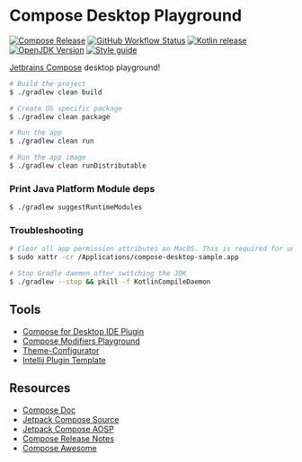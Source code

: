 # Compose Desktop Playground

[![Compose Release][cfd_img]][cfd_url]
[![GitHub Workflow Status][shieldio_img]][gha_url]
[![Kotlin release][kt_img]][kt_url]
[![OpenJDK Version][java_img]][java_url]
[![Style guide][sty_img]][sty_url]

[Jetbrains Compose][0] desktop playground!

```bash
# Build the project
$ ./gradlew clean build

# Create OS specific package
$ ./gradlew clean package

# Run the app
$ ./gradlew clean run

# Run the app image
$ ./gradlew clean runDistributable
```

### Print Java Platform Module deps

```bash
$ ./gradlew suggestRuntimeModules
```

### Troubleshooting

```bash
# Clear all app permission attributes on MacOS. This is required for unsigned app to work on MacOS
$ sudo xattr -cr /Applications/compose-desktop-sample.app

# Stop Gradle daemon after switching the JDK
$ ./gradlew --stop && pkill -f KotlinCompileDaemon

```

## Tools

- [Compose for Desktop IDE Plugin](https://plugins.jetbrains.com/plugin/16541-compose-for-desktop-ide-support)
- [Compose Modifiers Playground](https://plugins.jetbrains.com/plugin/16417-compose-modifiers-playground)
- [Theme-Configurator](https://github.com/supertechninja/Jetpack-Compose-Theme-Configurator)
- [Intellij Plugin Template](https://github.com/JetBrains/compose-jb/tree/master/examples/intelliJPlugin)

## Resources

- [Compose Doc](https://developer.android.com/jetpack/compose/documentation)
- [Jetpack Compose Source](https://github.com/androidx/androidx/tree/androidx-main/compose)
- [Jetpack Compose AOSP](https://cs.android.com/androidx/platform/frameworks/support/+/androidx-main:compose/)
- [Compose Release Notes](https://developer.android.com/jetpack/androidx/releases/compose)
- [Compose Awesome](https://github.com/jetpack-compose/jetpack-compose-awesome)

[0]: https://www.jetbrains.com/lp/compose

[1]: https://filiph.github.io/raytracer/

[2]: https://github.com/filiph/filiphnet/blob/master/tool/spanify.dart

[3]: https://github.com/RayTracing/raytracing.github.io

[github-packages]: https://github.com/sureshg/compose-desktop-sample/packages

[cfd_url]: https://github.com/JetBrains/compose-jb/releases

[cfd_img]: https://img.shields.io/github/v/release/JetBrains/compose-jb?color=3cdc84&include_prereleases&label=Compose%20Desktop&logo=apache-rocketmq&logoColor=3cdc84&style=for-the-badge

[kt_url]: https://github.com/JetBrains/kotlin/releases/latest

[kt_img]: https://img.shields.io/github/v/release/Jetbrains/kotlin?color=7f53ff&label=Kotlin&logo=kotlin&logoColor=7f53ff&style=for-the-badge

[java_url]: https://jdk.java.net/

[java_img]: https://img.shields.io/badge/OpenJDK-jdk--18-ea791d?logo=java&style=for-the-badge&logoColor=ea791d

[gha_url]: https://github.com/sureshg/compose-desktop-sample/actions/workflows/build.yml

[gha_img]: https://github.com/sureshg/compose-desktop-sample/actions/workflows/build.yml/badge.svg?branch=main

[shieldio_img]: https://img.shields.io/github/workflow/status/sureshg/compose-desktop-sample/Compose%20Desktop%20Build/main?color=green&label=Build&logo=Github-Actions&logoColor=green&style=for-the-badge

[sty_url]: https://kotlinlang.org/docs/coding-conventions.html

[sty_img]: https://img.shields.io/badge/style-Kotlin--Official-40c4ff.svg?style=for-the-badge&logo=kotlin&logoColor=40c4ff
